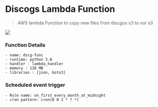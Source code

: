 # Discogs Lambda Function
> AWS lambda Function to copy new files from discgos s3 to our s3

![](https://github.com/Lambda-School-Labs/sound-drip-ds-x/blob/master/data_collection/discogs_lambda_function/dscg-func.jpg)

### Function Details
    - name: dscg-func
    - runtime: python 3.8
    - handler : lambda_handler
    - memory : 128 MB
    - libraries : [json, boto3]
    

### Scheduled event trigger
    - Rule name: on_first_every_month_at_midnight
    - cron pattern: cron(0 0 1 * ? *)
    
 
